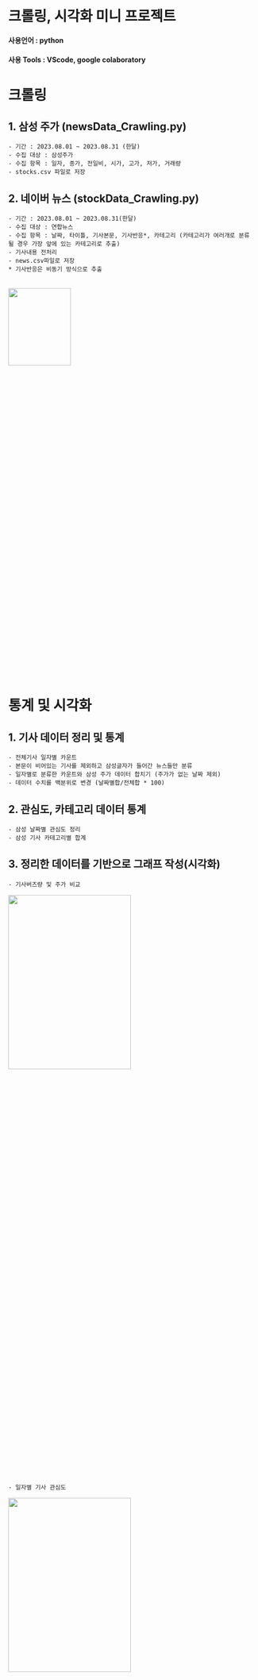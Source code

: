 # 크롤링, 시각화 미니 프로젝트

#### 사용언어 : python
#### 사용 Tools : VScode, google colaboratory

# 크롤링

## 1. 삼성 주가 (newsData_Crawling.py)
    - 기간 : 2023.08.01 ~ 2023.08.31 (한달)
    - 수집 대상 : 삼성주가
    - 수집 항목 : 일자, 종가, 전일비, 시가, 고가, 저가, 거래량
    - stocks.csv 파일로 저장

## 2. 네이버 뉴스 (stockData_Crawling.py)
    - 기간 : 2023.08.01 ~ 2023.08.31(한달)
    - 수집 대상 : 연합뉴스
    - 수집 항목 : 날짜, 타이틀, 기사본문, 기사반응*, 카테고리 (카테고리가 여러개로 분류 될 경우 가장 앞에 있는 카테고리로 추출)
    - 기사내용 전처리
    - news.csv파일로 저장
    * 기사반응은 비동기 방식으로 추출
<br/>

<img src="https://github.com/yumioh/data_analysis/assets/38059057/8547f4ff-fd7f-478c-8ad4-dc66fc0c8475" width="50%" height="20%" />

# 통계 및 시각화

## 1. 기사 데이터 정리 및 통계
    - 전체기사 일자별 카운트
    - 본문이 비어있는 기사를 제외하고 삼성글자가 들어간 뉴스들만 분류
    - 일자별로 분류한 카운트와 삼성 주가 데이터 합치기 (주가가 없는 날짜 제외)
    - 데이터 수치를 백분위로 변경 (날짜별합/전체합 * 100)
    
   
## 2. 관심도, 카테고리 데이터 통계
    - 삼성 날짜별 관심도 정리
    - 삼성 기사 카테고리별 합계


## 3. 정리한 데이터를 기반으로 그래프 작성(시각화)
    - 기사버즈량 및 주가 비교

<img src="https://github.com/yumioh/data_analysis/assets/38059057/16b4b68f-d653-4347-a362-f5627e8b049b" width="70%" height="30%"/>

    - 일자별 기사 관심도 
<img src="https://github.com/yumioh/data_analysis/assets/38059057/d80a6ea9-edc9-4f35-bea4-e5166a49f855" width="70%" height="30%"/>

    - 카테고리별 기사량
<img src="https://github.com/yumioh/data_analysis/assets/38059057/f12404b6-0e86-4a65-8dd8-381d15784676" width="70%" height="30%"/>

## 4. 워드 클라우드 만들기
    - 모든 기사 워드클라우드 
<img src="https://github.com/yumioh/data_analysis/assets/38059057/bee57bcf-e516-42c3-bbb7-7daf00504dec" width="70%" height="50%"/>

    - 버즈량이 가장 많은 일자 워드 클라우드 : 8월 16일과 8일 
<div class="image-container">
    <img src="https://github.com/yumioh/data_analysis/assets/38059057/b5280d9d-82f0-4a3a-bc75-c02f639f359b" width="48%" height="50%" margin="5px"/>
    <img src="https://github.com/yumioh/data_analysis/assets/38059057/a6112af7-8ebf-443b-b024-f297509a080f" width="48%" height="50%"/>
</div>
    

## 5. 결론
    - 기사 버즈량과 주가를 비교 했을때 크게 주가에 크게 영향이 없었고, 삼성전자가 주제라 카테고리에서 경제 부분에 많이 나타나는 것으로 보입니다
      8월 16일과 8일이 가장 버즈량이 많은 날로 워드 클라우드로 분석해서 봤을때 지난헤 8월에 태풍 카눈과 잼버린 이슈로 인해 
      두 단어와 관련된 키워드가 대부분인걸 워드 클라우드로 확인이 가능합니다
      8월달 뉴스만 수집한 데이터로 그 수가 충분하지 않아 단순히 그달에 어떤 이슈가 있었는지 정도밖에 파악이 불가합니다
      현재 데이터로 수 자체가 적어 표본의 대표성을 가질 수 없어 뉴스와 주가 상관관계가 있다는 점을 알기 어렵습니다

